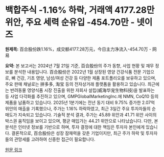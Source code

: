 # 백합주식 -1.16% 하락, 거래액 4177.28만 위안, 주요 세력 순유입 -454.70만 - 넷이즈

**원제목:** 百合股份跌1.16%，成交额4177.28万元，今日主力净流入-454.70万 - 网易

**요약:** 본 보고서는 2024년 7월 21일 기준,  百合股份의 주가 동향, 사업 현황 및 재무 정보를 분석한 내용입니다.  百合股份은 2022년 1월 상장된 영양 건강식품 전문 기업으로,  뼈 건강, 기초 영양, 남성/여성 건강 등 다양한 제품 포트폴리오를 보유하고 있으며,  주요 판매 채널로는  拼多多, 淘宝 등의 전자상거래 플랫폼을 활용하고 있습니다.  최근에는 반려동물 영양식품 시장 진출을 위한 자회사 설립(威海华宠生物科技)을 발표하는 등 사업 다각화를 추진하고 있으며,  GMPGlobalMarketingInc.에 NMN, CoQ10 등의 제품을 납품하고 있습니다.  2025년 1분기에는 전년 동기 대비 9.75% 증가한 2.07억 위안의 매출을 기록했으나,  주가는 1.16% 하락하였고,  최근 3일간 주요 투자자들의 순매도가 지속되고 있습니다.  기술적 분석 결과,  주가는 45.89 위안과 41.71 위안 사이의 박스권 움직임을 보이고 있으며,  평균 매입가는 44.21 위안으로 나타났습니다.  다만,  본 분석은 인터넷 정보를 기반으로 하며, 투자 결정에 대한 책임은 투자자 본인에게 있습니다.  결론적으로,  百合股份은 성장 잠재력을 갖춘 기업이지만,  최근 주가 하락 및 투자자들의 관망세를 고려하여 신중한 접근이 필요합니다.

[원문 링크](https://www.163.com/dy/article/K50I97CC05568W0A.html)
